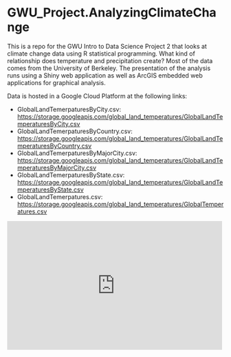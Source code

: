 # GWU_Project.AnalyzingClimateChange
This is a repo for the GWU Intro to Data Science Project 2 that looks at climate change data using R statistical programming. What kind of relationship does temperature and precipitation create? Most of the data comes from the University of Berkeley. The presentation of the analysis runs using a Shiny web application as well as ArcGIS embedded web applications for graphical analysis.

Data is hosted in a Google Cloud Platform at the following links:
- GlobalLandTemerpaturesByCity.csv: https://storage.googleapis.com/global_land_temperatures/GlobalLandTemperaturesByCity.csv
- GlobalLandTemerpaturesByCountry.csv: https://storage.googleapis.com/global_land_temperatures/GlobalLandTemperaturesByCountry.csv
- GlobalLandTemerpaturesByMajorCity.csv: https://storage.googleapis.com/global_land_temperatures/GlobalLandTemperaturesByMajorCity.csv
- GlobalLandTemerpaturesByState.csv: https://storage.googleapis.com/global_land_temperatures/GlobalLandTemperaturesByState.csv
- GlobalLandTemerpatures.csv: https://storage.googleapis.com/global_land_temperatures/GlobalTemperatures.csv

<div>
<embed src="http://www.arcgis.com/apps/View/index.html?appid=a29ddc77e43a4013a982d08d8344cb6b" style="width:500px; height: 300px;">
</div>
